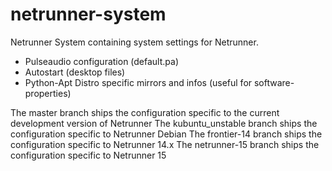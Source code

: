 netrunner-system
================

Netrunner System containing system settings for Netrunner. 
* Pulseaudio configuration (default.pa) 
* Autostart (desktop files)
* Python-Apt Distro specific mirrors and infos (useful for software-properties) 

The master branch ships the configuration specific to the current development version of Netrunner
The kubuntu_unstable branch ships the configuration specific to Netrunner Debian
The frontier-14 branch ships the configuration specific to Netrunner 14.x
The netrunner-15 branch ships the configuration specific to Netrunner 15
